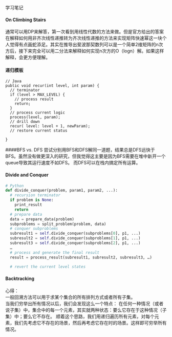 学习笔记

#### On Climbing Stairs
通常可以用DP来解答，第一次看到用线性代数的方法来做。但是官方给出的答案在解释如何用非齐次线性递推转为齐次线性递推的方法来实现矩阵快速幂这一块个人觉得有点画蛇添足。其实在推导出斐波那契数列可以是一个简单2维矩阵的n次方后，接下来完全可以用二分法来解释如何实现n次方的O（logn）解。如果这样解释，会更方便理解。

#### 递归模板
```
// Java
public void recur(int level, int param) { 
  // terminator 
  if (level > MAX_LEVEL) { 
    // process result 
    return; 
  }
  // process current logic 
  process(level, param); 
  // drill down 
  recur( level: level + 1, newParam); 
  // restore current status 
 
}
```

####BFS vs. DFS
尝试分别用BFS和DFS解同一道题，结果总是DFS远快于BFS。虽然没有做更深入的研究，但我觉得这主要是因为BFS需要在堆中新开一个queue导致其运行速度不如DFS。
而DFS可以在栈内搞定所有运算。

#### Divide and Conquer
```python
# Python
def divide_conquer(problem, param1, param2, ...): 
  # recursion terminator 
  if problem is None: 
	print_result 
	return 
  # prepare data 
  data = prepare_data(problem) 
  subproblems = split_problem(problem, data) 
  # conquer subproblems 
  subresult1 = self.divide_conquer(subproblems[0], p1, ...) 
  subresult2 = self.divide_conquer(subproblems[1], p1, ...) 
  subresult3 = self.divide_conquer(subproblems[2], p1, ...) 
  …
  # process and generate the final result 
  result = process_result(subresult1, subresult2, subresult3, …)
	
  # revert the current level states
```

#### Backtracking
心得：  
一般回溯方法可以用于求某个集合的所有排列方式或者所有子集。  
当我们穷举出所有情况以后，我们会发现这么一个特点：
在任何一种情况（或者说子集）中，集合中的每一个元素，其实就两种状态：要么它存在于这种情况（子集）中；要么它不存在。
顺着这个思路，我们用递归遍历所有元素，对每个元素，我们先考虑它不存在的场景，然后再考虑它存在时的场景。这样即可穷举所有情况。